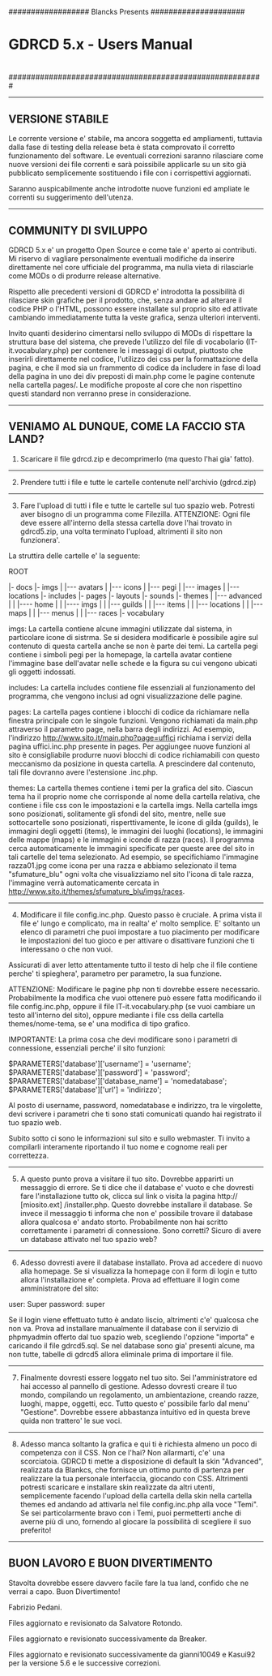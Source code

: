 ################## Blancks Presents #####################
#														#
#			GDRCD 5.x - Users Manual   		#
# 														#
#########################################################

------------------------------------------------------
VERSIONE STABILE
------------------------------------------------------

Le corrente versione e' stabile, ma ancora soggetta ed ampliamenti,
tuttavia dalla fase di testing della release beta è stata
comprovato il corretto funzionamento del software.
Le eventuali correzioni saranno rilasciare come nuove versioni 
dei file correnti e sarà poissibile applicarle su un sito già pubblicato
semplicemente sostituendo i file con i corrispettivi aggiornati.

Saranno auspicabilmente anche introdotte nuove funzioni ed
ampliate le correnti su suggerimento dell'utenza.

-------------------------------------------------------
COMMUNITY DI SVILUPPO
-------------------------------------------------------

GDRCD 5.x e' un progetto Open Source e come tale e' aperto ai contributi.
Mi riservo di vagliare personalmente eventuali modifiche da
inserire direttamente nel core ufficiale del programma, ma nulla
vieta di rilasciarle come MODs o di produrre release alternative.

Rispetto alle precedenti versioni di GDRCD e' introdotta la
possibilità di rilasciare skin grafiche per il prodotto, che,
senza andare ad alterare il codice PHP o l'HTML, possono essere
installate sul proprio sito ed attivate cambiando immediatamente
tutta la veste grafica, senza ulteriori interventi.

Invito quanti desiderino cimentarsi nello sviluppo di MODs di
rispettare la struttura base del sistema, che prevede l'utilizzo
del file di vocabolario (IT-it.vocabulary.php) per contenere le
i messaggi di output, piuttosto che inserirli direttamente nel codice, 
l'utilizzo dei css per la formattazione della pagina, e che il mod sia
un frammento di codice da includere in fase di load della pagina
in uno dei div preposti di main.php come le pagine contenute nella
cartella pages/. Le modifiche proposte al core che non rispettino
questi standard non verranno prese in considerazione.

-------------------------------------------------------
VENIAMO AL DUNQUE, COME LA FACCIO STA LAND?
-------------------------------------------------------

1) Scaricare il file gdrcd.zip e decomprimerlo (ma questo l'hai gia' 
fatto).

-------------------------------------------------------

2) Prendere tutti i file e tutte le cartelle contenute nell'archivio 
(gdrcd.zip)

-------------------------------------------------------

3) Fare l'upload di tutti i file e tutte le cartelle sul tuo spazio 
web. Potresti aver bisogno di un programma come Filezilla.
ATTENZIONE: Ogni file deve essere all'interno della stessa cartella 
dove l'hai trovato in gdrcd5.zip, una volta terminato l'upload, 
altrimenti il sito non funzionera'.

La struttira delle cartelle e' la seguente:

ROOT

|- docs
|- imgs
|   |--- avatars
|   |--- icons
|   |--- pegi
|	|--- images
|	|--- locations
|- includes
|- pages
|- layouts
|- sounds
|- themes
|   |--- advanced
|	|	  |---- home
|   |     |---- imgs
|   |            |--- guilds
|   |	         |--- items
|   |	         |--- locations
|   |	         |--- maps
|   |	         |--- menus
|   |	   	 	 |--- races
|- vocabulary

imgs: La cartella contiene alcune immagini utilizzate dal sistema, in
particolare icone di sistrma. Se si desidera modificarle è possibile 
agire sul contenuto di questa cartella anche se non è parte dei temi.
La cartella pegi contiene i simboli pegi per la homepage, la cartella
avatar contiene l'immagine base dell'avatar nelle schede e la figura
su cui vengono ubicati gli oggetti indossati.

includes: La cartella includes contiene file essenziali al funzionamento
del programma, che vengono inclusi ad ogni visualizzazione delle pagine.

pages: La cartella pages contiene i blocchi di codice da richiamare
nella finestra principale con le singole funzioni. Vengono richiamati
da main.php attraverso il parametro page, nella barra degli indirizzi.
Ad esempio, l'indirizzo http://www.sito.it/main.php?page=uffici richiama
i servizi della pagina uffici.inc.php presente in pages.
Per aggiungee nuove funzioni al sito è consigliabile produrre nuovi
blocchi di codice richiamabili con questo meccanismo da posizione in
questa cartella. A prescindere dal contenuto, tali file dovranno avere
l'estensione .inc.php.

themes: La cartella themes contiene i temi per la grafica del sito.
Ciascun tema ha il proprio nome che corrisponde al nome della cartella
relativa, che contiene i file css con le impostazioni e la cartella imgs.
Nella cartella imgs sono posizionati, solitamente gli sfondi del sito,
mentre, nelle sue sottocartelle sono posizionati, risperttivamente, le
icone di gilda (guilds), le immagini degli oggetti (items), le immagini
dei luoghi (locations), le immagini delle mappe (maps) e le immagini e
iconde di razza (races). Il programma cerca automaticamente le immagini
specificate per queste aree del sito in tali cartelle del tema 
selezionato. Ad esempio, se specifichiamo l'immagine razza01.jpg come
icona per una razza e abbiamo selezionato il tema "sfumature_blu" ogni
volta che visualizziamo nel sito l'icona di tale razza, l'immagine
verrà automaticamente cercata in 
http://www.sito.it/themes/sfumature_blu/imgs/races.

-------------------------------------------------------

4) Modificare il file config.inc.php. Questo passo è cruciale. A 
prima vista il file e' lungo e complicato, ma in realta' e' molto 
semplice. E' soltanto un elenco di parametri che puoi impostare a tuo 
piacimento per modificare le impostazioni del tuo gioco e per attivare 
o disattivare funzioni che ti interessano o che non vuoi.

Assicurati di aver letto attentamente tutto il testo di help che il file 
contiene perche' ti spieghera', parametro per parametro, la sua funzione.

ATTENZIONE: Modificare le pagine php non ti dovrebbe essere necessario.
Probabilmente la modifica che vuoi ottenere può essere fatta modificando 
il file config.inc.php, oppure il file IT-it.vocabulary.php (se vuoi 
cambiare un testo all'interno del sito), oppure mediante i file css della 
cartella themes/nome-tema, se e' una modifica di tipo grafico.

IMPORTANTE: La prima cosa che devi modificare sono i parametri di 
connessione, essenziali perche' il sito funzioni:

$PARAMETERS['database']['username'] = 'username'; 
$PARAMETERS['database']['password'] = 'password'; 
$PARAMETERS['database']['database_name'] = 'nomedatabase'; 
$PARAMETERS['database']['url'] = 'indirizzo';

Al posto di username, password, nomedatabase e indirizzo, tra le virgolette, 
devi scrivere i parametri che ti sono stati comunicati quando hai registrato
il tuo spazio web.

Subito sotto ci sono le informazioni sul sito e sullo webmaster. Ti invito
a compilarli interamente riportando il tuo nome e cognome reali per 
correttezza.

-------------------------------------------------------

5) A questo punto prova a visitare il tuo sito. Dovrebbe apparirti un 
messaggio di errore. Se ti dice che il database e' vuoto e che dovresti fare
l'installazione tutto ok, clicca sul link o visita la pagina 
http:// [miosito.ext] /installer.php. Questo dovrebbe installare il database.
Se invece il messaggio ti informa che non e' possibile trovare il database
allora qualcosa e' andato storto. Probabilmente non hai scritto correttamente
i parametri di connessione. Sono corretti? Sicuro di avere un database
attivato nel tuo spazio web?

-------------------------------------------------------

6) Adesso dovresti avere il database installato. Prova ad accedere di nuovo
alla homepage. Se si visualizza la homepage con il form di login e tutto 
allora l'installazione e' completa. Prova ad effettuare il login come
amministratore del sito:

user: Super
password: super

Se il login viene effettuato tutto è andato liscio, altrimenti c'e' qualcosa
che non va. Prova ad installare manualmente il database con il servizio di
phpmyadmin offerto dal tuo spazio web, scegliendo l'opzione "importa" e caricando
il file gdrcd5.sql. Se nel database sono gia' presenti alcune, ma non tutte, 
tabelle di gdrcd5 allora eliminale prima di importare il file.

-------------------------------------------------------

7) Finalmente dovresti essere loggato nel tuo sito. Sei l'amministratore ed
hai accesso al pannello di gestione. Adesso dovresti creare il tuo mondo,
compilando un regolamento, un ambientazione, creando razze, luoghi, mappe, 
oggetti, ecc. Tutto questo e' possibile farlo dal menu' "Gestione". Dovrebbe
essere abbastanza intuitivo ed in questa breve quida non trattero' le sue voci.

-------------------------------------------------------

8) Adesso manca soltanto la grafica e qui ti è richiesta almeno un poco di
competenza con il CSS. Non ce l'hai? Non allarmarti, c'e' una scorciatoia.
GDRCD ti mette a disposizione di default la skin "Advanced", realizzata da Blankcs,
che fornisce un ottimo punto di partenza per realizzare la tua personale interfaccia,
giocando con CSS.
Altrimenti potresti scaricare e installare skin realizzate da altri utenti,
semplicemente facendo l'upload della cartella della skin nella cartella
themes ed andando ad attivarla nel file config.inc.php alla voce "Temi".
Se sei particolarmente bravo con i Temi, puoi permetterti anche di averne più di uno,
fornendo al giocare la possibilità di scegliere il suo preferito!


----------------------------------------------------------
BUON LAVORO E BUON DIVERTIMENTO
----------------------------------------------------------

Stavolta dovrebbe essere davvero facile fare la tua land, confido che
ne verrai a capo. Buon Divertimento!


Fabrizio Pedani.

Files aggiornato e revisionato da Salvatore Rotondo.

Files aggiornato e revisionato successivamente da Breaker.

Files aggiornato e revisionato successivamente da gianni10049 e Kasui92 per la versione 5.6 e le successive correzioni.
